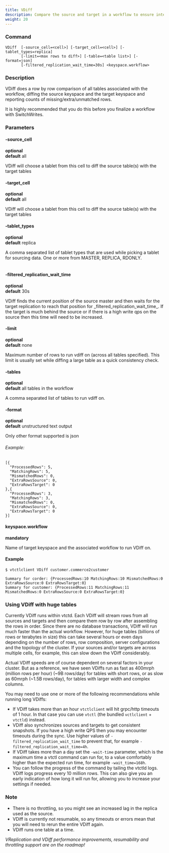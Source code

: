 ```yaml
---
title: VDiff
description: Compare the source and target in a workflow to ensure integrity
weight: 20
---
```


### Command

```
VDiff  [-source_cell=<cell>] [-target_cell=<cell>] [-tablet_types=replica]
       [-limit=<max rows to diff>] [-table=<table list>] [-format=json]
       [-filtered_replication_wait_time=30s] <keyspace.workflow>
```

### Description

VDiff does a row by row comparison of all tables associated with the workflow, diffing the
source keyspace and the target keyspace and reporting counts of missing/extra/unmatched rows.

It is highly recommended that you do this before you finalize a workflow with SwitchWrites.

### Parameters

#### -source_cell
**optional**\
**default** all

<div class="cmd">
VDiff will choose a tablet from this cell to diff the source table(s) with the target tables
</div>

#### -target_cell
**optional**\
**default** all

<div class="cmd">
VDiff will choose a tablet from this cell to diff the source table(s) with the target tables
</div>

#### -tablet_types
**optional**\
**default** replica

<div class="cmd">
A comma separated list of tablet types that are used while picking a tablet for sourcing data.
One or more from MASTER, REPLICA, RDONLY.<br><br>
</div>

#### -filtered_replication_wait_time
**optional**\
**default** 30s

<div class="cmd">
VDiff finds the current position of the source master and then waits for the target replication to reach
that position for _filtered_replication_wait_time_. If the target is much behind the source or if there is
a high write qps on the source then this time will need to be increased.
</div>

#### -limit
**optional**\
**default** none

<div class="cmd">
Maximum number of rows to run vdiff on (across all tables specified).
This limit is usually set while diffing a large table as a quick consistency check.
</div>

#### -tables
**optional**\
**default** all tables in the workflow

<div class="cmd">
A comma separated list of tables to run vdiff on.
</div>


#### -format
**optional**\
**default** unstructured text output

<div class="cmd">
Only other format supported is json
</div>

###### _Example:_

```
[{
  "ProcessedRows": 5,
  "MatchingRows": 5,
  "MismatchedRows": 0,
  "ExtraRowsSource": 0,
  "ExtraRowsTarget": 0
},{
  "ProcessedRows": 3,
  "MatchingRows": 3,
  "MismatchedRows": 0,
  "ExtraRowsSource": 0,
  "ExtraRowsTarget": 0
}]
```

#### keyspace.workflow
**mandatory**

<div class="cmd">
Name of target keyspace and the associated workflow to run VDiff on.
</div>

#### Example

```
$ vtctlclient VDiff customer.commerce2customer

Summary for corder: {ProcessedRows:10 MatchingRows:10 MismatchedRows:0 ExtraRowsSource:0 ExtraRowsTarget:0}
Summary for customer: {ProcessedRows:11 MatchingRows:11 MismatchedRows:0 ExtraRowsSource:0 ExtraRowsTarget:0}
```

### Using VDiff with huge tables

Currently VDiff runs within vtctd. Each VDiff will stream rows from all sources and targets and then compare them row by row after assembling the rows in order. Since there are no database transactions, VDiff will run much faster than the actual workflow. However, for huge tables (billions of rows or terabytes in size) this can take several hours or even days depending on the number of rows, row composition, server configurations and the topology of the cluster. If your sources and/or targets are across multiple cells, for example, this can slow down the VDiff considerably.

Actual VDiff speeds are of course dependent on several factors in your cluster. But as a reference, we have seen VDiffs run as fast as 400mrph (million rows per hour) (~9B rows/day) for tables with short rows, or as slow as 60mrph (~1.5B rows/day), for tables with larger width and complex columns.

You may need to use one or more of the following recommendations while running long VDiffs:

* If VDiff takes more than an hour `vtctlclient` will hit grpc/http timeouts of 1 hour. In that case you can use `vtctl` (the bundled `vctlclient` + `vtctld`) instead.
* VDiff also synchronizes sources and targets to get consistent snapshots. If you have a high write QPS then you may encounter timeouts during the sync. Use higher values of `-filtered_replication_wait_time` to prevent that, for example `-filtered_replication_wait_time=4h`.
* If VDiff takes more than a day set the `-wait-time` parameter, which is the maximum time a vtctl command can run for, to a value comfortably higher than the expected run time, for example `-wait_time=168h`.
* You can follow the progress of the command by tailing the vtctld logs. VDiff logs progress every 10 million rows. This can also give you an early indication of how long it will run for, allowing you to increase your settings if needed.

### Note

* There is no throttling, so you might see an increased lag in the replica used as the source.
* VDiff is currently not resumable, so any timeouts or errors mean that you will need to rerun the entire VDiff again.
* VDiff runs one table at a time.

_VReplication and VDiff performance improvements, resumability and throttling support are on the roadmap!_
